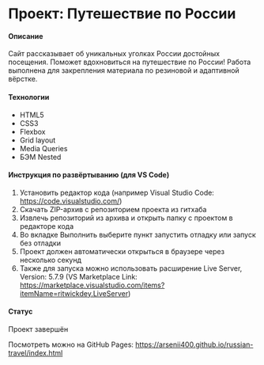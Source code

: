 # Проект: Путешествие по России

#### Описание
Сайт рассказывает об уникальных уголках России достойных посещения. Поможет вдохновиться на путешествие по России!
Работа выполнена для закрепления материала по резиновой и адаптивной вёрстке.

#### Технологии
* HTML5 
* CSS3
* Flexbox
* Grid layout
* Media Queries
* БЭМ Nested

#### Инструкция по развёртыванию (для VS Code)
1. Установить редактор кода (например Visual Studio Code: https://code.visualstudio.com/)
2. Скачать ZIP-архив с репозиторием проекта из гитхаба
3. Извлечь репозиторий из архива и открыть папку с проектом в редакторе кода
4. Во вкладке Выполнить выберите пункт запустить отладку или запуск без отладки
5. Проект должен автоматически открыться в браузере через несколько секунд
6. Также для запуска можно использовать расширение Live Server, Version: 5.7.9 (VS Marketplace Link: https://marketplace.visualstudio.com/items?itemName=ritwickdey.LiveServer)

#### Статус 
Проект завершён

Посмотреть можно на GitHub Pages: https://arsenii400.github.io/russian-travel/index.html
